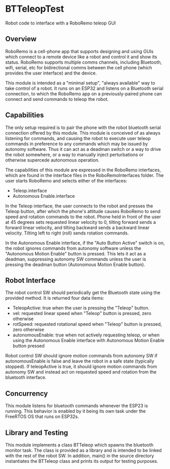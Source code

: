 # BTTeleopTest
Robot code to interface with a RoboRemo teleop GUI

## Overview
RoboRemo is a cell-phone app that supports designing and using GUIs which connect
to a remote device like a robot and control it and show its status. RoboRemo supports
multiple comms channels, including Bluetooth, wifi, serial, etc for bidirectional
comms between the cell phone (which provides the user interface) and the device.

This module is intended as a "minimal setup", "always available" way to take control
of a robot. It runs on an ESP32 and listens on a Bluetooth serial connection, to which
the RoboRemo app on a previously-paired phone can connect and send commands to teleop the robot.

## Capabilities
The only setup required is to pair the phone with the robot bluetooth
serial connection offered by this module. This module is conceived of as
always listening for commands, and causing the robot to execute user teleop commands
in preference to any commands which may be issued by autonomy software. Thus it
can act as a deadman switch or a way to drive the robot somewhere, or a way to
manually inject perturbations or otherwise supercede autonomous operation.

The capabilities of this module are expressed in the RoboRemo interfaces, which
are found in the interface files in the RoboRemoInterfaces folder. The user
starts RoboRemo and selects either of the interfaces:

- Teleop.interface
- Autonomous Enable.interface

In the Teleop interface, the user connects to the robot and presses the Teleop
button, after which the phone's attitude causes RoboRemo to send speed and rotation
commands to the robot. Phone held in front of the user at 45 degrees sets requested
linear velocity to 0, tilting forward sends a forward linear velocity, and tilting
backward sends a backward linear velocity. Tilting left to right (roll) sends
rotation commands.

In the Autonomous Enable interface, if the "Auto Button Active" switch is on, the
robot ignores commands from autonomy software unless the "Autonomous Motion Enable" button
is pressed. This lets it act as a deadman, suppressing autonomy SW commands unless the user
is pressing the deadman button (Autonomous Motion Enable button).

## Robot Interface
The robot control SW should periodically get the Bluetooth state using the provided
method. It is returned four data items:

- TeleopActive: true when the user is pressing the "Teleop" button.
- vel: requested linear speed when "Teleop" button is pressed, zero otherwise
- rotSpeed: requested rotational speed when "Teleop" button is pressed, zero otherwise
- autonomousEnable: true when not actively requesting teleop, or when using the Autonomous
Enable interface with Autonomous Motion Enable button pressed

Robot control SW should ignore motion commands from autonomy SW if autonomousEnable is false
and leave the robot in a safe state (typically stopped). If teleopActive is true, it should
ignore motion commands from autonomy SW and instead act on requested speed and rotation 
from the bluetooth interface.

## Concurrency
This module listens for bluetooth commands whenever the ESP23 is running. This behavior is
enabled by it being its own task under the FreeRTOS OS that runs on ESP32s.

## Library and Testing
This module implements a class BTTeleop which spawns the bluetooth monitor task. The class
is provided as a library and is intended to be linked with the rest of the robot SW.
In addition, main() in the source directory instantiates the BTTeleop class and prints
its output for testing purposes.